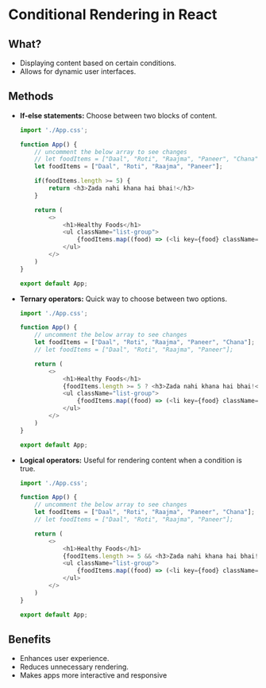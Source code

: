 # Conditional Rendering in React

## What?
* Displaying content based on certain conditions.
* Allows for dynamic user interfaces.

## Methods
* **If-else statements:** Choose between two blocks of content.
    ```javascript
    import './App.css';

    function App() {
        // uncomment the below array to see changes
        // let foodItems = ["Daal", "Roti", "Raajma", "Paneer", "Chana"];
        let foodItems = ["Daal", "Roti", "Raajma", "Paneer"];

        if(foodItems.length >= 5) {
            return <h3>Zada nahi khana hai bhai!</h3>
        }

        return (
            <>
                <h1>Healthy Foods</h1>
                <ul className="list-group">
                    {foodItems.map((food) => (<li key={food} className="list-group-item">{food}</li>))}
                </ul>
            </>
        )
    }

    export default App;

    ```

* **Ternary operators:** Quick way to choose between two options.
    ```javascript
    import './App.css';

    function App() {
        // uncomment the below array to see changes
        let foodItems = ["Daal", "Roti", "Raajma", "Paneer", "Chana"];
        // let foodItems = ["Daal", "Roti", "Raajma", "Paneer"];

        return (
            <>
                <h1>Healthy Foods</h1>
                {foodItems.length >= 5 ? <h3>Zada nahi khana hai bhai!</h3> : null}
                <ul className="list-group">
                    {foodItems.map((food) => (<li key={food} className="list-group-item">{food}</li>))}
                </ul>
            </>
        )
    }

    export default App;

    ```

* **Logical operators:** Useful for rendering content when a condition is true.
    ```javascript
    import './App.css';

    function App() {
        // uncomment the below array to see changes
        let foodItems = ["Daal", "Roti", "Raajma", "Paneer", "Chana"];
        // let foodItems = ["Daal", "Roti", "Raajma", "Paneer"];

        return (
            <>
                <h1>Healthy Foods</h1>
                {foodItems.length >= 5 && <h3>Zada nahi khana hai bhai!</h3>}
                <ul className="list-group">
                    {foodItems.map((food) => (<li key={food} className="list-group-item">{food}</li>))}
                </ul>
            </>
        )
    }

    export default App;

    ```

## Benefits
* Enhances user experience.
* Reduces unnecessary rendering.
* Makes apps more interactive and responsive